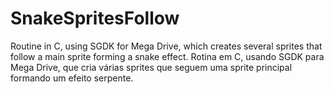 # SnakeSpritesFollow
Routine in C, using SGDK for Mega Drive, which creates several sprites that follow a main sprite forming a snake effect. Rotina em C, usando SGDK para Mega Drive, que cria várias sprites que seguem uma sprite principal formando um efeito serpente. 
